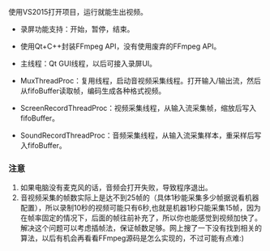 使用VS2015打开项目，运行就能生出视频。

* 录屏功能支持：开始，暂停，结束。
* 使用Qt+C++封装FFmpeg API，没有使用废弃的FFmpeg API。 
* 主线程：Qt GUI线程，以后可接入录屏UI。

* MuxThreadProc：复用线程，启动音视频采集线程。打开输入/输出流，然后从fifoBuffer读取帧，编码生成各种格式视频。 
* ScreenRecordThreadProc：视频采集线程，从输入流采集帧，缩放后写入fifoBuffer。
* SoundRecordThreadProc：音频采集线程，从输入流采集样本，重采样后写入fifoBuffer。

  
### 注意
1. 如果电脑没有麦克风的话，音频会打开失败，导致程序退出。
2. 音视频采集的帧数实际上是达不到25帧的（具体1秒能采集多少帧据说看机器配置），所以录制10秒的视频可能只有6秒,也就是机器1秒只能采集15帧，因为在帧率固定的情况下，后面的帧往前补充了，所以你也能感觉到视频加快了。解决这个问题可以考虑插帧法，保证帧数足够。网上搜了一下没有找到相关的算法，以后有机会再看看FFmpeg源码是怎么实现的，不过可能有点难:)
